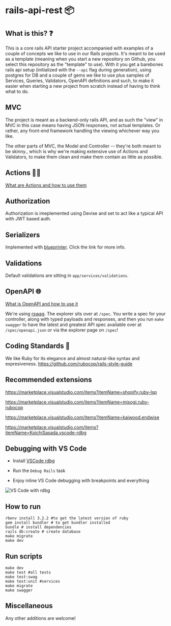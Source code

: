 # rails-api-rest 📦

## What is this? ❓

This is a core rails API starter project accompanied with examples of a couple of concepts we like to use in our Rails projects. It's meant to be used as a template (meaning when you start a new repository on Github, you select this repository as the "template" to use). With it you get a barebones rails api setup (initialized with the `--api` flag during generation), using postgres for DB and a couple of gems we like to use plus samples of Services, Queries, Validators, OpenAPI definitions and such, to make it easier when starting a new project from scratch instead of having to think what to do.

## MVC

The project is meant as a backend-only rails API, and as such the "view" in MVC in this case means having JSON responses, not actual templates. Or rather, any front-end framework handling the viewing whichever way you like.

The other parts of MVC, the Model and Controller -- they're both meant to be skinny., which is why we're making extensive use of Actions and Validators, to make them clean and make them contain as little as possible.

## Actions 👨‍🔧

[What are Actions and how to use them](/app/interactors/actions/README.md)

## Authorization

Authorization is imeplemented using Devise and set to act like a typical API with JWT based auth.

## Serializers

Implemented with [blueprinter](https://github.com/procore-oss/blueprinter). Click the link for more info.

## Validations

Default validations are sitting in `app/services/validations`.

## OpenAPI 🌐

[What is OpenAPI and how to use it](/openapi/README.md)

We're using [rswag](https://github.com/rswag/rswag). The explorer sits over at `/spec`. You write a spec for your controller, along with typed payloads and responses, and then you run `make swagger` to have the latest and greatest API spec available over at `/spec/openapi.json` or via the explorer page on `/spec`!

## Coding Standards 👔

We like Ruby for its elegance and almost natural-like syntax and expresiveness.
https://github.com/rubocop/rails-style-guide

## Recommended extensions

https://marketplace.visualstudio.com/items?itemName=shopify.ruby-lsp

https://marketplace.visualstudio.com/items?itemName=misogi.ruby-rubocop

https://marketplace.visualstudio.com/items?itemName=kaiwood.endwise

https://marketplace.visualstudio.com/items?itemName=KoichiSasada.vscode-rdbg

## Debugging with VS Code

- Install [VSCode rdbg](https://marketplace.visualstudio.com/items?itemName=KoichiSasada.vscode-rdbg)

- Run the `Debug Rails` task

- Enjoy inline VS Code debugging with breakpoints and everything

![VS Code with rdbg](https://kodiusebucket.s3.amazonaws.com/vscode-rdbg.png)

## How to run

```
rbenv install 3.2.2 #to get the latest version of ruby
gem install bundler # to get bundler installed
bundle # install dependencies
rails db:create # create database
make migrate
make dev
```

## Run scripts

```
make dev
make test #all tests
make test:swag
make test:unit #services
make migrate
make swagger
```

## Miscellaneous

Any other additions are welcome!
